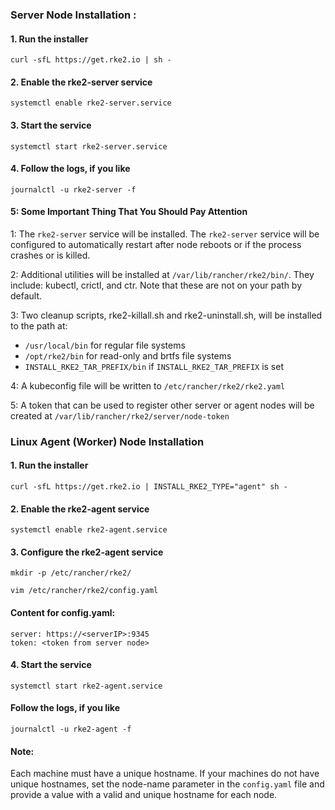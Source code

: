 ### Server Node Installation :

#### 1. Run the installer

`curl -sfL https://get.rke2.io | sh -
`

#### 2. Enable the rke2-server service

`systemctl enable rke2-server.service
`

#### 3. Start the service

`systemctl start rke2-server.service
`

#### 4. Follow the logs, if you like

`journalctl -u rke2-server -f
`

#### 5: Some Important Thing That You Should Pay Attention

1: The `rke2-server` service will be installed. The `rke2-server` service will be configured to automatically restart after node reboots or if the process crashes or is killed.

2: Additional utilities will be installed at `/var/lib/rancher/rke2/bin/`. They include: kubectl, crictl, and ctr. Note that these are not on your path by default.

3: Two cleanup scripts, rke2-killall.sh and rke2-uninstall.sh, will be installed to the path at:

- `/usr/local/bin` for regular file systems
- `/opt/rke2/bin` for read-only and brtfs file systems
- `INSTALL_RKE2_TAR_PREFIX/bin` if `INSTALL_RKE2_TAR_PREFIX` is set

4: A kubeconfig file will be written to `/etc/rancher/rke2/rke2.yaml`

5: A token that can be used to register other server or agent nodes will be created at `/var/lib/rancher/rke2/server/node-token`

### Linux Agent (Worker) Node Installation

#### 1. Run the installer

`curl -sfL https://get.rke2.io | INSTALL_RKE2_TYPE="agent" sh -
`

#### 2. Enable the rke2-agent service

`systemctl enable rke2-agent.service
`

#### 3. Configure the rke2-agent service

`mkdir -p /etc/rancher/rke2/
`

`vim /etc/rancher/rke2/config.yaml`

#### Content for config.yaml:

```
server: https://<serverIP>:9345
token: <token from server node>
```

#### 4. Start the service

`systemctl start rke2-agent.service
`

#### Follow the logs, if you like

`journalctl -u rke2-agent -f`

#### Note:

Each machine must have a unique hostname. If your machines do not have unique hostnames, set the node-name parameter in the `config.yaml` file and provide a value with a valid and unique hostname for each node.

